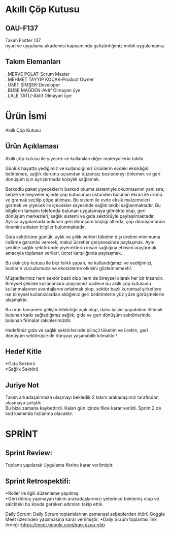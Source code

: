 # Akıllı Çöp Kutusu
## OAU-F137
Takım Flutter 137 <br>
oyun ve uygulama akademisi kapsamında geliştirdiğimiz mobil uygulamamız

## Takım Elemanları
. MERVE POLAT-Scrum Master <br>
. MEHMET TAYYİP KOÇAK-Product Owner <br>
. ÜMİT ŞİMŞEK-Developer <br>
. BUSE MAĞDEN-Aktif Olmayan üye <br>
. LALE TATLI-Aktif Olmayan üye <br>
 # Ürün İsmi
  Akıllı Çöp Kutusu

## Ürün Açıklaması

Akıllı çöp kutusu ile yiyecek ve kullanılan diğer materyallerin takibi.

Günlük hayatta yediğimiz ve kullandığımız ürünlerin evdeki eksikliğini belirlemek, sağlık durumu açısından düzensiz beslenmeyi önlemek ve geri dönüşüm için ayrıştırmada kolaylık sağlamak.

Barkodlu paket yiyeceklerin barkod okuma sistemiyle okunmasının yanı sıra, sebze ve meyveler içinde çöp kutusunun üstünden bulunan ekran ile ürünü ve gramajı seçilip çöpe atılması. Bu sistem ile evde eksik malzemeleri görmek ve yiyecek ile içecekler sayesinde sağlık takibi sağlanmaktadır. Bu bilgilerin tamamı telefonda bulunan uygulamaya gitmekte olup, geri dönüşüm merkezleri, sağlık sistemi ve gıda sektörüyle paylaşılmaktadır. Ayrıca uygulamada bulunan geri dönüşüm başlığı altında, çöp dönüşümünün önemini anlatan bilgiler bulunmaktadır.

Gıda sektörüne günlük, aylık ve yıllık verileri tüketim dışı üretimi minimuma indirme garantisi vererek, makul ücretler çerçevesinde paylaşmak. Aynı şekilde sağlık sektöründe yiyeceklerin insan sağlığına etkisini araştırmak amacıyla toplanan verileri, ücret karşılığında paylaşmak. 

Bu akılı çöp kutusu ile bizi farklı yapan, ne kullandığımızı ve yediğimizi, bunların vücudumuza ve ekosisteme etkisini gözlemlemektir.

Müşterilerimiz hem sektör bazlı olup hem de bireysel olarak her bir insandır. Bireysel şekilde kullananlara ulaşımımız sadece bu akıllı çöp kutusunu kullanmalarının avantajlarını anlatmak olup, sektör bazlı kurumsal şirketlere ise bireysel kullanıcılardan aldığımız geri bildirimlerle yüz yüze görüşmelerle ulaşmaktır.

Bu ürün tamamen geliştirilebilirliğe açık olup, daha iyisini yapabilme ihtimali bulunan  katkı sağladığımız sağlık, gıda ve geri dönüşüm sektörlerinde bulunan firmalar rakiplerimizdir. 

Hedefimiz gıda ve sağlık sektörlerinde bilinçli tüketim ve üretim, geri dönüşüm sektörüyle de  dünyayı yaşanabilir kılmaktır !

 ## Hedef Kitle
 *Gıda Sektörü <br>
 *Sağlık Sektörü <br>
 ## Juriye Not 
 Takım arkadaşalrımıza ulaşmayı bekledik 2 takım arakadaşımız tarafından ulaşmaya çalıştık .  
 Bu bize zamana kaybettirdi. Kalan gün içinde fikre karar verildi. Sprint 2 de kod kısmında hızlanma olacaktır.
 # SPRİNT 
## Sprint Review:
Toplantı yapılarak Uygulama fikrine karar verilmiştir.
## Sprint Retrospektifi:
*Roller ile ilgili düzenleme yapılmış.<br>
*Geri dönüş yapmayan takım arakadaşlarımızı yeterince beklemiş olup ve salckteki bu kouda gereken adımları takip ettik.

Daily Scrum: Daily Scrum toplantılarının zamansal sebeplerden ötürü Goggle Meet üzerinden yapılmasına karar verilmiştir.
*Daily Scrum toplantısı link örneği :https://meet.google.com/bqg-uzua-vbb
